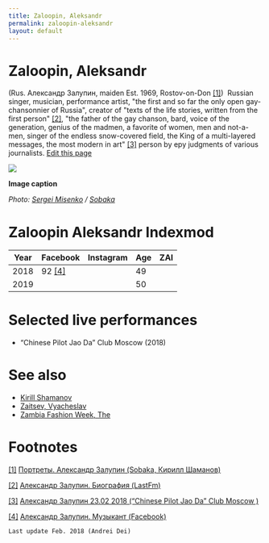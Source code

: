 ```yaml
---
title: Zaloopin, Aleksandr
permalink: zaloopin-aleksandr
layout: default
---
```


# Zaloopin, Aleksandr

(Rus. Александр Залупин, maiden Est. 1969, Rostov-on-Don <span id="a1">[\[1\]](#f1)</span>)  Russian singer, musician, performance artist, "the first and so far the only open gay-chansonnier of Russia", creator of "texts of the life stories, written from the first person" <span id="a2">[\[2\]](#f2)</span>, "the father of the gay chanson, bard, voice of the generation, genius of the madmen, a favorite of women, men and not-a-men, singer of the endless snow-covered field, the King of a multi-layered messages, the most modern in art" <span id="a3">[\[3\]](#f3)</span> person by еру judgments of various journalists. [Edit this page](http://prose.io/#indexmod/encyclopedia/edit/master/zaloopin-aleksandr.md)

![](http://www.sobaka.ru/system/inline_image/image/00/00/54/70/base_sobsp_019.p1.pdf.r150__3_.jpg)

**Image caption**

*Photo: [Sergei Misenko](misenko-sergei) / [Sobaka](http://www.sobaka.ru/city/portrety/13779)*

# Zaloopin Aleksandr Indexmod

|Year|Facebook|Instagram|Age|ZAI|
|-|-|-|-|-|
|2018|92 <span id="a4">[\[4\]](#f4)</span>||49||
|2019|||50||


# Selected live performances

+ “Chinese Pilot Jao Da” Club Moscow (2018)


# See also

+ [Kirill Shamanov](shamanov-kirill)
+ [Zaitsev, Vyacheslav](zaitsev-vyacheslav)
+ [Zambia Fashion Week, The](zambia-fashion-week-the)

# Footnotes

[[1]](#a1) <span id="f1"></span> [Портреты. Александр Залупин (Sobaka, Кирилл Шаманов)](http://www.sobaka.ru/city/music/10143)

[[2]](#a2) <span id="f2"></span> [Александр Залупин. Биография (LastFm)](http://www.jao-da.ru/afisha/23-02-2018-aleksandr-zalupin)

[[3]](#a3) <span id="f3"></span> [Александр Залупин
23.02 2018 (“Chinese Pilot Jao Da” Club Moscow )](http://www.jao-da.ru/afisha/23-02-2018-aleksandr-zalupin)

[[4]](#a4) <span id="f4"></span> [Александр Залупин. Музыкант (Facebook)](https://www.facebook.com/Александр-Залупин-514792745368492/)

`Last update Feb. 2018 (Andrei Dei)`
